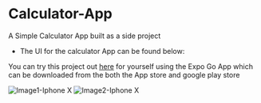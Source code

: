 # Calculator-App
A Simple Calculator App built as a side project
* The UI for the calculator App can be found below:

You can try this project out [here](https://expo.dev/@olatunji56/Calculator-App) for yourself using the Expo Go App which can be downloaded from the both the App store and google play store

![Image1-Iphone X](https://github.com/olatunjiemanuel/Calculator-App/blob/master/assets/UI%20design%20Images/X%20-%202.png)
![Image2-Iphone X](https://github.com/olatunjiemanuel/Calculator-App/blob/master/assets/UI%20design%20Images/X%20-%203.png)
